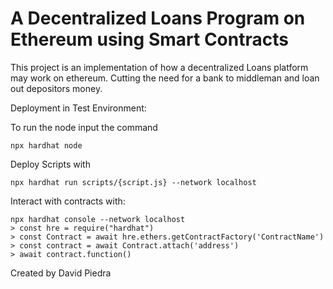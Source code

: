 # A Decentralized Loans Program on Ethereum using Smart Contracts
This project is an implementation of how a decentralized Loans platform may work on ethereum. Cutting the need for a bank to middleman and loan out depositors money.



Deployment in Test Environment:

To run the node input the command
```shell
npx hardhat node
```

Deploy Scripts with
```shell
npx hardhat run scripts/{script.js} --network localhost
```

Interact with contracts with:
```shell
npx hardhat console --network localhost
> const hre = require("hardhat")
> const Contract = await hre.ethers.getContractFactory('ContractName')
> const contract = await Contract.attach('address')
> await contract.function()
```

Created by David Piedra
